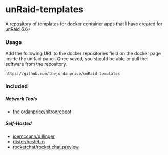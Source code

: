 # unRaid-templates

A repository of templates for docker container apps that I have created for unRaid 6.6+

### Usage

Add the following URL to the docker repositories field on the docker page inside the unRaid panel. Once saved, you should be able to pull the software from the repository.

    https://github.com/thejordanprice/unRaid-templates

### Included

##### Network Tools

- [thejordanprice/hitronreboot](https://hub.docker.com/r/thejordanprice/hitronreboot)

##### Self-Hosted

- [joemccann/dillinger](https://hub.docker.com/r/joemccann/dillinger)
- [rlister/hastebin](https://hub.docker.com/r/rlister/hastebin)
- [rocketchat/rocket.chat.preview](https://hub.docker.com/r/rocketchat/rocket.chat.preview)